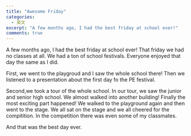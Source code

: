 ```yaml
---
title: "Awesome Friday"
categories:
  - 英文
excerpt: "A few months ago, I had the best friday at school ever!"
comments: true
---
```

A few months ago, I had the best friday at school ever! That friday we had no classes at all. We had a ton of school festivals. Everyone enjoyed that day the same as I did.

First, we went to the playgroud and I saw the whole school there! Then we listened to a presentation about the first day fo the PE festival.

Second,we took a tour of the whole school. In our tour, we saw the junior and senior high school. We almost walked into another building! Finally the most exciting part happened! We walked to the playground again and then went to the stage. We all sat on the stage and we all cheered for the compitition. In the competition there was even some of my classmates.

And that was the best day ever.

